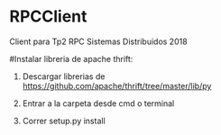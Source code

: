 # RPCClient
Client para Tp2 RPC Sistemas Distribuidos 2018


#Instalar libreria de apache thrift:

1) Descargar librerias de https://github.com/apache/thrift/tree/master/lib/py

2) Entrar a la carpeta desde cmd o terminal

3) Correr setup.py install